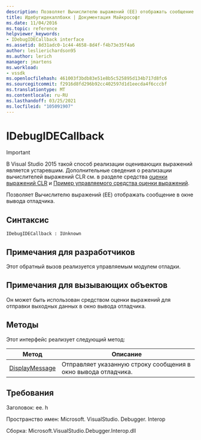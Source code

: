 ```yaml
---
description: Позволяет Вычислителю выражений (EE) отображать сообщение в окне вывода отладчика.
title: Идебугидекаллбакк | Документация Майкрософт
ms.date: 11/04/2016
ms.topic: reference
helpviewer_keywords:
- IDebugIDECallback interface
ms.assetid: 8d31adc0-1c44-4658-8d4f-f4b73e35f4a6
author: leslierichardson95
ms.author: lerich
manager: jmartens
ms.workload:
- vssdk
ms.openlocfilehash: 461003f3bdb83e51e8b5c525895d134b717d8fc6
ms.sourcegitcommit: f2916d8fd296b92cc402597d1d1eecda4f6cccbf
ms.translationtype: MT
ms.contentlocale: ru-RU
ms.lasthandoff: 03/25/2021
ms.locfileid: "105091907"
---
```

# <a name="idebugidecallback"></a>IDebugIDECallback
> [!IMPORTANT]
> В Visual Studio 2015 такой способ реализации оценивающих выражений является устаревшим. Дополнительные сведения о реализации вычислителей выражений CLR см. в разделе средства [оценки выражений CLR](https://github.com/Microsoft/ConcordExtensibilitySamples/wiki/CLR-Expression-Evaluators) и [Пример управляемого средства оценки выражений](https://github.com/Microsoft/ConcordExtensibilitySamples/wiki/Managed-Expression-Evaluator-Sample).

 Позволяет Вычислителю выражений (EE) отображать сообщение в окне вывода отладчика.

## <a name="syntax"></a>Синтаксис

```
IDebugIDECallback : IUnknown
```

## <a name="notes-for-implementers"></a>Примечания для разработчиков
 Этот обратный вызов реализуется управляемым модулем отладки.

## <a name="notes-for-callers"></a>Примечания для вызывающих объектов
 Он может быть использован средством оценки выражений для отправки выходных данных в окно вывода отладчика.

## <a name="methods"></a>Методы
 Этот интерфейс реализует следующий метод:

|Метод|Описание|
|------------|-----------------|
|[DisplayMessage](../../../extensibility/debugger/reference/idebugidecallback-displaymessage.md)|Отправляет указанную строку сообщения в окно вывода отладчика.|

## <a name="requirements"></a>Требования
 Заголовок: ee. h

 Пространство имен: Microsoft. VisualStudio. Debugger. Interop

 Сборка: Microsoft.VisualStudio.Debugger.Interop.dll
